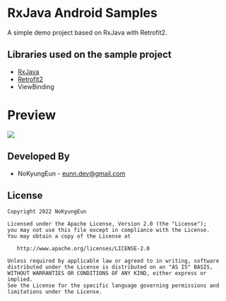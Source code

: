 # RxJava Android Samples

A simple demo project based on RxJava with Retrofit2.

Libraries used on the sample project
------------------------------------
* [RxJava](https://github.com/ReactiveX/RxJava)
* [Retrofit2](https://github.com/square/retrofit)
* ViewBinding

# Preview
![](https://user-images.githubusercontent.com/74607521/183982225-951ef889-3ae6-4138-a400-d70be5538139.gif)


Developed By
------------------------------------
* NoKyungEun - <eunn.dev@gmail.com>

License
------------------------------------
    Copyright 2022 NoKyungEun

    Licensed under the Apache License, Version 2.0 (the "License");
    you may not use this file except in compliance with the License.
    You may obtain a copy of the License at

       http://www.apache.org/licenses/LICENSE-2.0

    Unless required by applicable law or agreed to in writing, software
    distributed under the License is distributed on an "AS IS" BASIS,
    WITHOUT WARRANTIES OR CONDITIONS OF ANY KIND, either express or implied.
    See the License for the specific language governing permissions and
    limitations under the License.
